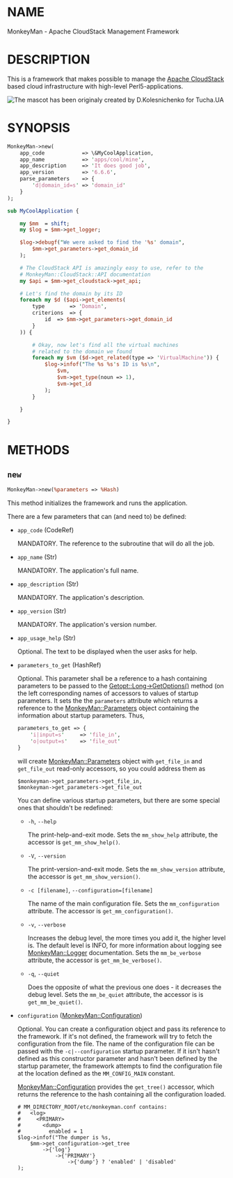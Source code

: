 # NAME

MonkeyMan - Apache CloudStack Management Framework

# DESCRIPTION

This is a framework that makes possible to manage the
[Apache CloudStack](http://cloudstack.apache.org/) based cloud infrastructure
with high-level Perl5-applications.

![The mascot has been originaly created by D.Kolesnichenko for Tucha.UA](http://tucha.ua/wp-content/uploads/2013/08/monk.png)

# SYNOPSIS

```perl
MonkeyMan->new(
    app_code            => \&MyCoolApplication,
    app_name            => 'apps/cool/mine',
    app_description     => 'It does good job',
    app_version         => '6.6.6',
    parse_parameters    => {
        'd|domain_id=s' => 'domain_id'
    }
);

sub MyCoolApplication {

    my $mm  = shift;
    my $log = $mm->get_logger;

    $log->debugf("We were asked to find the '%s' domain",
        $mm->get_parameters->get_domain_id
    );

    # The CloudStack API is amazingly easy to use, refer to the
    # MonkeyMan::CloudStack::API documentation
    my $api = $mm->get_cloudstack->get_api;

    # Let's find the domain by its ID
    foreach my $d ($api->get_elements(
        type        => 'Domain',
        criterions  => {
            id  => $mm->get_parameters->get_domain_id
        }
    )) {

        # Okay, now let's find all the virtual machines
        # related to the domain we found
        foreach my $vm ($d->get_related(type => 'VirtualMachine')) {
            $log->infof("The %s %s's ID is %s\n",
                $vm,
                $vm->get_type(noun => 1),
                $vm->get_id
            );
        }

    }

}
```

# METHODS

## `new`

```perl
MonkeyMan->new(%parameters => %Hash)
```

This method initializes the framework and runs the application.

There are a few parameters that can (and need to) be defined:

- `app_code` (CodeRef)

    MANDATORY.  The reference to the subroutine that will do all the job.

- `app_name` (Str)

    MANDATORY. The application's full name.

- `app_description` (Str)

    MANDATORY. The application's description.

- `app_version` (Str)

    MANDATORY. The application's version number.

- `app_usage_help` (Str)

    Optional. The text to be displayed when the user asks for help.

- `parameters_to_get` (HashRef)

    Optional. This parameter shall be a reference to a hash containing parameters
    to be passed to the [Getopt::Long->GetOptions()](https://github.com/melnik13/monkeyman/tree/dev_melnik13_v3/doc/lib/Getopt::Long->GetOptions\(\)) method (on the left
    corresponding names of accessors to values of startup parameters. It sets the
    the `parameters` attribute which returns a reference to the
    [MonkeyMan::Parameters](https://github.com/melnik13/monkeyman/tree/dev_melnik13_v3/doc/lib/MonkeyMan::Parameters) object containing the information about startup
    parameters. Thus,

    ```perl
    parameters_to_get => {
        'i|input=s'     => 'file_in',
        'o|output=s'    => 'file_out'
    }
    ```

    will create [MonkeyMan::Parameters](https://github.com/melnik13/monkeyman/tree/dev_melnik13_v3/doc/lib/MonkeyMan::Parameters) object with `get_file_in` and
    `get_file_out` read-only accessors, so you could address them as

    ```
    $monkeyman->get_parameters->get_file_in,
    $monkeyman->get_parameters->get_file_out
    ```

    You can define various startup parameters, but there are some special
    ones that shouldn't be redefined:

    - `-h`, `--help`

        The print-help-and-exit mode. Sets the `mm_show_help` attribute, the accessor
        is `get_mm_show_help()`.

    - `-V`, `--version`

        The print-version-and-exit mode. Sets the `mm_show_version` attribute, the
        accessor is `get_mm_show_version()`.

    - `-c [filename]`, `--configuration=[filename]`

        The name of the main configuration file. Sets the `mm_configuration`
        attribute. The accessor is `get_mm_configuration()`.

    - `-v`, `--verbose`

        Increases the debug level, the more times you add it, the higher level is. The
        default level is INFO, for more information about logging see
        [MonkeyMan::Logger](https://github.com/melnik13/monkeyman/tree/dev_melnik13_v3/doc/lib/MonkeyMan::Logger) documentation. Sets the `mm_be_verbose` attribute, the
        accessor is `get_mm_be_verbose()`.

    - `-q`, `--quiet`

        Does the opposite of what the previous one does - it decreases the debug level.
        Sets the `mm_be_quiet` attribute, the accessor is is `get_mm_be_quiet()`.

- `configuration` ([MonkeyMan::Configuration](https://github.com/melnik13/monkeyman/tree/dev_melnik13_v3/doc/lib/MonkeyMan::Configuration))

    Optional. You can create a configuration object and pass its reference to
    the framework. If it's not defined, the framework will try to fetch the
    configuration from the file. The name of the configuration file can be passed
    with the `-c|--configuration` startup parameter. If it isn't hasn't defined as
    this constructor parameter and hasn't been defined by the startup parameter, the
    framework attempts to find the configuration file at the location defined as the
    `MM_CONFIG_MAIN` constant.

    [MonkeyMan::Configuration](https://github.com/melnik13/monkeyman/tree/dev_melnik13_v3/doc/lib/MonkeyMan::Configuration) provides the `get_tree()` accessor, which returns
    the reference to the hash containing all the configuration loaded.

    ```
    # MM_DIRECTORY_ROOT/etc/monkeyman.conf contains:
    #   <log>
    #     <PRIMARY>
    #       <dump>
    #         enabled = 1
    $log->infof("The dumper is %s,
        $mm->get_configuration->get_tree
            ->{'log'}
                ->{'PRIMARY'}
                    ->{'dump'} ? 'enabled' | 'disabled'
    );
    ```

## 
